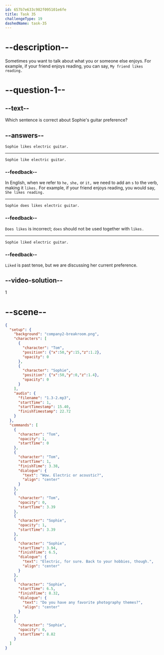 ```yaml
---
id: 657b7e633c982f095101e6fe
title: Task 35
challengeType: 19
dashedName: task-35
---
```


<!-- (audio) Tom: Wow! Electric or acoustic?
Sophie: Electric, for sure! Back to your hobbies, though, do you have any favorite photography theme? -->


# --description--

Sometimes you want to talk about what you or someone else enjoys. For example, if your friend enjoys reading, you can say, `My friend likes reading.`

# --question-1--

## --text--

Which sentence is correct about Sophie's guitar preference?

## --answers--

`Sophie likes electric guitar.`

---

`Sophie like electric guitar.`

### --feedback--

In English, when we refer to `he,` `she,` or `it,` we need to add an `s` to the verb, making it `likes.` For example, if your friend enjoys reading, you would say, `She likes reading.`

---

`Sophie does likes electric guitar.`

### --feedback--

`Does likes` is incorrect; `does` should not be used together with `likes.`

---

`Sophie liked electric guitar.`

### --feedback--

`Liked` is past tense, but we are discussing her current preference.

## --video-solution--

1

# --scene--

```json
{
  "setup": {
    "background": "company2-breakroom.png",
    "characters": [
      {
        "character": "Tom",
        "position": {"x":50,"y":15,"z":1.2},
        "opacity": 0
      },
      {
        "character": "Sophie",
        "position": {"x":50,"y":0,"z":1.4},
        "opacity": 0
      }
    ],
    "audio": {
      "filename": "1.3-2.mp3",
      "startTime": 1,
      "startTimestamp": 15.40,
      "finishTimestamp": 22.72
    }
  },
  "commands": [
    {
      "character": "Tom",
      "opacity": 1,
      "startTime": 0
    },
    {
      "character": "Tom",
      "startTime": 1,
      "finishTime": 3.38,
      "dialogue": {
        "text": "Wow. Electric or acoustic?",
        "align": "center"
      }
    },
    {
      "character": "Tom",
      "opacity": 0,
      "startTime": 3.39
    },
    {
      "character": "Sophie",
      "opacity": 1,
      "startTime": 3.39
    },
    {
      "character": "Sophie",
      "startTime": 3.94,
      "finishTime": 6.5,
      "dialogue": {
        "text": "Electric, for sure. Back to your hobbies, though.",
        "align": "center"
      }
    },
    {
      "character": "Sophie",
      "startTime": 6.5,
      "finishTime": 8.32,
      "dialogue": {
        "text": "Do you have any favorite photography themes?",
        "align": "center"
      }
    },
    {
      "character": "Sophie",
      "opacity": 0,
      "startTime": 8.82
    }
  ]
}
```
